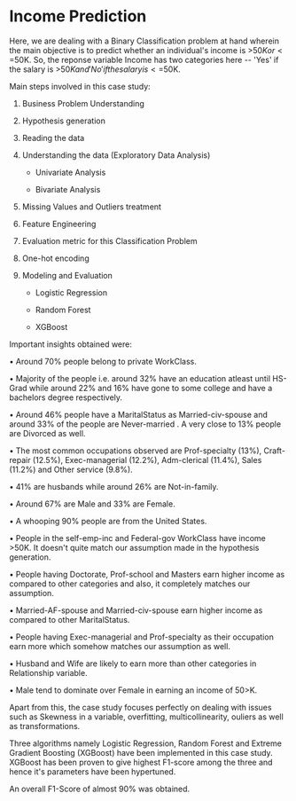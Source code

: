 # Income Prediction

Here, we are dealing with a Binary Classification problem at hand wherein the main objective is to predict whether an individual's income is >$50K or <=$50K. So, the reponse variable Income has two categories here -- 'Yes' if the salary is >$50K and 'No' if the salary is <=$50K.

Main steps involved in this case study:

1) Business Problem Understanding

2) Hypothesis generation

3) Reading the data

4) Understanding the data (Exploratory Data Analysis)

    - Univariate Analysis

    - Bivariate Analysis
5) Missing Values and Outliers treatment

6) Feature Engineering

7) Evaluation metric for this Classification Problem

8) One-hot encoding

9) Modeling and Evaluation

    - Logistic Regression

    - Random Forest

    - XGBoost
    
Important insights obtained were:

• Around 70% people belong to private WorkClass.

• Majority of the people i.e. around 32% have an education atleast until HS-Grad while around 22% and 16% have gone to some college and have a bachelors degree respectively.

• Around 46% people have a MaritalStatus as Married-civ-spouse and around 33% of the people are Never-married . A very close to 13% people are Divorced as well.

• The most common occupations observed are Prof-specialty (13%), Craft-repair (12.5%), Exec-managerial (12.2%), Adm-clerical (11.4%), Sales (11.2%) and Other service (9.8%).

• 41% are husbands while around 26% are Not-in-family.

• Around 67% are Male and 33% are Female.

• A whooping 90% people are from the United States.

• People in the self-emp-inc and Federal-gov WorkClass have income >50K. It doesn't quite match our assumption made in the hypothesis generation.

• People having Doctorate, Prof-school and Masters earn higher income as compared to other categories and also, it completely matches our assumption.

• Married-AF-spouse and Married-civ-spouse earn higher income as compared to other MaritalStatus.

• People having Exec-managerial and Prof-specialty as their occupation earn more which somehow matches our assumption as well.

• Husband and Wife are likely to earn more than other categories in Relationship variable.

• Male tend to dominate over Female in earning an income of 50>K.

Apart from this, the case study focuses perfectly on dealing with issues such as Skewness in a variable, overfitting, multicollinearity, ouliers as well as transformations.

Three algorithms namely Logistic Regression, Random Forest and Extreme Gradient Boosting (XGBoost) have been implemented in this case study. XGBoost has been proven to give highest F1-score among the three and hence it's parameters have been hypertuned.

An overall F1-Score of almost 90% was obtained.




